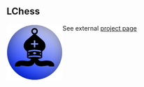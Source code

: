 ## LChess
<img style="float:left" src="assets/icon.png" />

See external [project page](http://lucidfusionlabs.com/chess)
